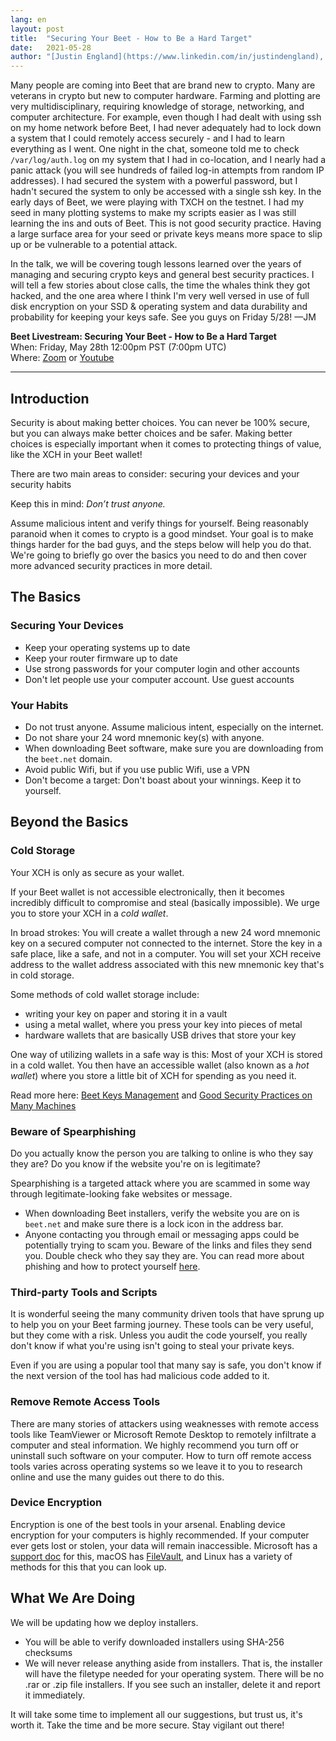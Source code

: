 ```yaml
---
lang: en
layout: post
title:  "Securing Your Beet - How to Be a Hard Target"
date:   2021-05-28
author: "[Justin England](https://www.linkedin.com/in/justindengland), [Jonmichael Hands](https://twitter.com/LebanonJon), and [Roy Natian](https://www.linkedin.com/in/roynatian)"
---
```


Many people are coming into Beet that are brand new to crypto. Many are veterans in crypto but new to computer hardware. Farming and plotting are very multidisciplinary, requiring knowledge of storage, networking, and computer architecture. For example, even though I had dealt with using ssh on my home network before Beet, I had never adequately had to lock down a system that I could remotely access securely - and I had to learn everything as I went. One night in the chat, someone told me to check `/var/log/auth.log` on my system that I had in co-location, and I nearly had a panic attack (you will see hundreds of failed log-in attempts from random IP addresses). I had secured the system with a powerful password, but I hadn't secured the system to only be accessed with a single ssh key. In the early days of Beet, we were playing with TXCH on the testnet. I had my seed in many plotting systems to make my scripts easier as I was still learning the ins and outs of Beet. This is not good security practice. Having a large surface area for your seed or private keys means more space to slip up or be vulnerable to a potential attack.

In the talk, we will be covering tough lessons learned over the years of managing and securing crypto keys and general best security practices. I will tell a few stories about close calls, the time the whales think they got hacked, and the one area where I think I'm very well versed in use of full disk encryption on your SSD & operating system and data durability and probability for keeping your keys safe.
See you guys on Friday 5/28!
—JM
  
  
  
**Beet Livestream: Securing Your Beet - How to Be a Hard Target**  
When: Friday, May 28th 12:00pm PST (7:00pm UTC)  
Where: [Zoom](https://beet-net.zoom.us/j/87579815863) or [Youtube](https://www.youtube.com/channel/UChFkJ3OAUvnHZdiQISWdWPA)  
  
  
---

## Introduction
Security is about making better choices. You can never be 100% secure, but you can always make better choices and be safer. Making better choices is especially important when it comes to protecting things of value, like the XCH in your Beet wallet!

There are two main areas to consider: securing your devices and your security habits

Keep this in mind: *Don’t trust anyone.* 

Assume malicious intent and verify things for yourself. Being reasonably paranoid when it comes to crypto is a good mindset. Your goal is to make things harder for the bad guys, and the steps below will help you do that. We're going to briefly go over the basics you need to do and then cover more advanced security practices in more detail.

## The Basics

### Securing Your Devices
* Keep your operating systems up to date
* Keep your router firmware up to date
* Use strong passwords for your computer login and other accounts
* Don't let people use your computer account. Use guest accounts

### Your Habits
* Do not trust anyone. Assume malicious intent, especially on the internet.
* Do not share your 24 word mnemonic key(s) with anyone. 
* When downloading Beet software, make sure you are downloading from the `beet.net` domain. 
* Avoid public Wifi, but if you use public Wifi, use a VPN
* Don't become a target: Don't boast about your winnings. Keep it to yourself.

##  Beyond the Basics

### Cold Storage
Your XCH is only as secure as your wallet. 

If your Beet wallet is not accessible electronically, then it becomes incredibly difficult to compromise and steal (basically impossible). We urge you to store your XCH in a *cold wallet*.

In broad strokes: You will create a wallet through a new 24 word mnemonic key on a secured computer not connected to the internet. Store the key in a safe place, like a safe, and not in a computer. You will set your XCH receive address to the wallet address associated with this new mnemonic key that's in cold storage.

Some methods of cold wallet storage include:
* writing your key on paper and storing it in a vault
* using a metal wallet, where you press your key into pieces of metal
* hardware wallets that are basically USB drives that store your key

One way of utilizing wallets in a safe way is this: Most of your XCH is stored in a cold wallet. You then have an accessible wallet (also known as a *hot wallet*) where you store a little bit of XCH for spending as you need it. 

Read more here: [Beet Keys Management](https://github.com/Beet-Network/beet-blockchain/wiki/Beet-Keys-Management#2-keys-farming-key--cold-storage-key) and [Good Security Practices on Many Machines](https://github.com/Beet-Network/beet-blockchain/wiki/Good-Security-Practices-on-Many-Machines)

### Beware of Spearphishing
Do you actually know the person you are talking to online is who they say they are? Do you know if the website you're on is legitimate? 

Spearphishing is a targeted attack where you are scammed in some way through legitimate-looking fake websites or message.
* When downloading Beet installers, verify the website you are on is `beet.net` and make sure there is a lock icon in the address bar.
* Anyone contacting you through email or messaging apps could be potentially trying to scam you. Beware of the links and files they send you. Double check who they say they are. You can read more about phishing and how to protect yourself [here](https://www.phishing.org/what-is-phishing). 

### Third-party Tools and Scripts
It is wonderful seeing the many community driven tools that have sprung up to help you on your Beet farming journey. These tools can be very useful, but they come with a risk. Unless you audit the code yourself, you really don't know if what you're using isn't going to steal your private keys. 

Even if you are using a popular tool that many say is safe, you don't know if the next version of the tool has had malicious code added to it.

### Remove Remote Access Tools
There are many stories of attackers using weaknesses with remote access tools like TeamViewer or Microsoft Remote Desktop to remotely infiltrate a computer and steal information. We highly recommend you turn off or uninstall such software on your computer. How to turn off remote access tools varies across operating systems so we leave it to you to research online and use the many guides out there to do this.

### Device Encryption
Encryption is one of the best tools in your arsenal. Enabling device encryption for your computers is highly recommended. If your computer ever gets lost or stolen, your data will remain inaccessible. Microsoft has a [support doc](https://support.microsoft.com/en-us/windows/turn-on-device-encryption-0c453637-bc88-5f74-5105-741561aae838) for this, macOS has [FileVault](https://support.apple.com/en-ca/HT204837), and Linux has a variety of methods for this that you can look up.

## What We Are Doing
We will be updating how we deploy installers. 
* You will be able to verify downloaded installers using SHA-256 checksums
* We will never release anything aside from installers. That is, the installer will have the filetype needed for your operating system. There will be no .rar or .zip file installers. If you see such an installer, delete it and report it immediately. 

It will take some time to implement all our suggestions, but trust us, it's worth it. Take the time and be more secure. Stay vigilant out there!
